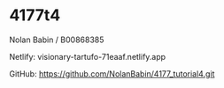# 4177t4

Nolan Babin / B00868385

Netlify: visionary-tartufo-71eaaf.netlify.app

GitHub: https://github.com/NolanBabin/4177_tutorial4.git


